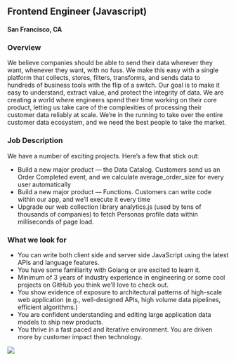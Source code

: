 ## Frontend Engineer (Javascript)
#### San Francisco, CA

### Overview
We believe companies should be able to send their data wherever they want, whenever they want, with no fuss. We make this easy with a single platform that collects, stores, filters, transforms, and sends data to hundreds of business tools with the flip of a switch. Our goal is to make it easy to understand, extract value, and protect the integrity of data. We are creating a world where engineers spend their time working on their core product, letting us take care of the complexities of processing their customer data reliably at scale. We’re in the running to take over the entire customer data ecosystem, and we need the best people to take the market.

### Job Description
We have a number of exciting projects. Here’s a few that stick out:
+	Build a new major product — the Data Catalog. Customers send us an Order Completed event, and we calculate average_order_size for every user automatically
+	Build a new major product — Functions. Customers can write code within our app, and we’ll execute it every time 
+	Upgrade our web collection library analytics.js (used by tens of thousands of companies) to fetch Personas profile data within milliseconds of page load.

### What we look for
+	You can write both client side and server side JavaScript using the latest APIs and language features.
+	You have some familiarity with Golang or are excited to learn it.
+	Minimum of 3 years of industry experience in engineering or some cool projects on GitHub you think we'll love to check out.
+	You show evidence of exposure to architectural patterns of high-scale web application (e.g., well-designed APIs, high volume data pipelines, efficient algorithms.)
+	You are confident understanding and editing large application data models to ship new products. 
+	You thrive in a fast paced and iterative environment. You are driven more by customer impact then technology.


[<img src='https://dabuttonfactory.com/button.png?t=Learn+More&f=Calibri-Bold&ts=24&tc=fff&hp=20&vp=8&c=5&bgt=unicolored&bgc=29aafe'>](https://letsrockit.co/job/u2vnbwvuda-frontend-engineer-javascript)
